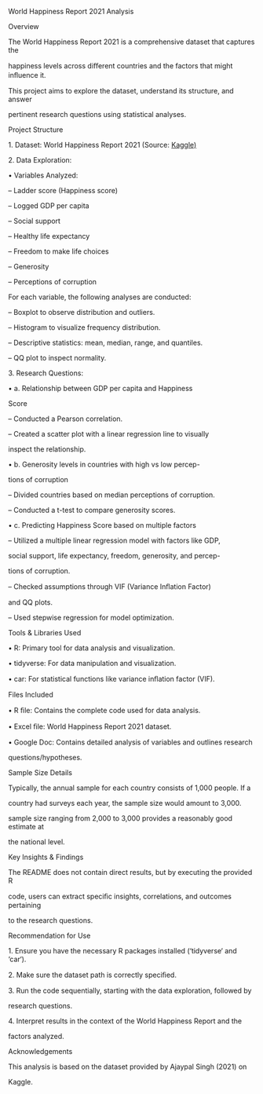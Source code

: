 ﻿<a name="br1"></a> 

World Happiness Report 2021 Analysis

Overview

The World Happiness Report 2021 is a comprehensive dataset that captures the

happiness levels across diﬀerent countries and the factors that might inﬂuence it.

This project aims to explore the dataset, understand its structure, and answer

pertinent research questions using statistical analyses.

Project Structure

1\. Dataset: World Happiness Report 2021 (Source: [Kaggle)](https://www.kaggle.com/datasets/ajaypalsinghlo/world-happiness-report-2021)

2\. Data Exploration:

• Variables Analyzed:

– Ladder score (Happiness score)

– Logged GDP per capita

– Social support

– Healthy life expectancy

– Freedom to make life choices

– Generosity

– Perceptions of corruption

For each variable, the following analyses are conducted:

– Boxplot to observe distribution and outliers.

– Histogram to visualize frequency distribution.

– Descriptive statistics: mean, median, range, and quantiles.

– QQ plot to inspect normality.

3\. Research Questions:

• a. Relationship between GDP per capita and Happiness

Score

– Conducted a Pearson correlation.

– Created a scatter plot with a linear regression line to visually

inspect the relationship.

• b. Generosity levels in countries with high vs low percep-

tions of corruption

– Divided countries based on median perceptions of corruption.

– Conducted a t-test to compare generosity scores.

• c. Predicting Happiness Score based on multiple factors

– Utilized a multiple linear regression model with factors like GDP,

social support, life expectancy, freedom, generosity, and percep-

tions of corruption.





<a name="br2"></a> 

– Checked assumptions through VIF (Variance Inﬂation Factor)

and QQ plots.

– Used stepwise regression for model optimization.

Tools & Libraries Used

• R: Primary tool for data analysis and visualization.

• tidyverse: For data manipulation and visualization.

• car: For statistical functions like variance inﬂation factor (VIF).

Files Included

• R ﬁle: Contains the complete code used for data analysis.

• Excel ﬁle: World Happiness Report 2021 dataset.

• Google Doc: Contains detailed analysis of variables and outlines research

questions/hypotheses.

Sample Size Details

Typically, the annual sample for each country consists of 1,000 people. If a

country had surveys each year, the sample size would amount to 3,000.

sample size ranging from 2,000 to 3,000 provides a reasonably good estimate at

the national level.

Key Insights & Findings

The README does not contain direct results, but by executing the provided R

code, users can extract speciﬁc insights, correlations, and outcomes pertaining

to the research questions.

Recommendation for Use

1\. Ensure you have the necessary R packages installed (‘tidyverse‘ and ‘car‘).

2\. Make sure the dataset path is correctly speciﬁed.

3\. Run the code sequentially, starting with the data exploration, followed by

research questions.

4\. Interpret results in the context of the World Happiness Report and the

factors analyzed.

Acknowledgements

This analysis is based on the dataset provided by Ajaypal Singh (2021) on

Kaggle.



